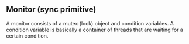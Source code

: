 ## Monitor (sync primitive)

A monitor consists of a mutex (lock) object and condition variables. A condition variable is basically a container of threads that are waiting for a certain condition.
